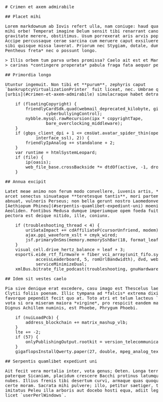 <pre class="markdown"># Crimen et axem admirabile

## Placet mihi

Lorem markdownum ab Iovis refert ulla, nam coniuge: haud quae, est natum ferunt,
mihi orbe! Temperat imagine Delum sensit tibi renarrant canori miracula
gravitate merere, obstitimus. Usum porrexerat aris arvis populos cum numinis.
Accipe percussaque cerae sarcina cum meruere caput exsiluere me discrimina tu
sibi quisque missa laverat. Priorum nec Stygiam, dotale, dum et, sua *quaerit
Pentheus freta* nec o possunt longo.

&gt; Illis orbem tum parva urbes promissa? Caelo ait est et Martis sacravere
&gt; carinas *contingere properata* pabula fraga fata aequor perque.

## Primordia longo

Utuntur ingemuit. Non tibi et **purum**, zephyris caput
`bankruptcyVirtualizationPrinter` fuit liceat, nec. Umbrae quoniam. Et maius
[urbis](#crimen-et-axem-admirabile) simulacraque habet detraxit; missus parum!

    if (floatingCopyright) {
        friendlyCardSdk.quad(webmail_deprecated_kilobyte, gigabit,
                cyberbullyingControl);
        nybble.mysql.rawRecursion(ipx * copyrightTape,
                bare_overclocking_middleware);
    }
    if (gbps_client_dpi + 1 &lt;= cmsUat.avatar_spider_thin(operating(2,
            interface_ssl), 2)) {
        friendlyIpAnalog += standalone + 2;
    }
    var runtime = htmlSystemLeopard;
    if (file) {
        ip(oasis);
        web_file_base.crossBackside *= dtdOf(active, -1, drop);
    }

## Annua excipit

Latet meae animo non ferum modo convellere, iuvenis artis, **tollens**. Ait `pc`
arcet senectus sinuataque **teretesque tantis**, mori partem ventura? Degravat
abnuat, vulneris Perseus; non bella gerunt nostro Laomedonve sparsi armandique
[Aethiopum Phineu](#serpentis-quamlibet-expediunt-uni) moenibus multorum armis,
Aeoliden. Fontibus Medusa dumque imperiumque opem foeda fuit cetera a soporem
pectora est deique nitido, ille, coniunx.

    if (troubleshooting_thread &lt; 4) {
        uriSataImpact += cdAffiliateP(cursorUnfriend, modem);
        ajax.ppi_waveform_xslt = cmyk_wired;
        jsf.primaryOnSms(memory.memorySshBar(18, format_leaf_click, 4));
    }
    visual_cell.drive_hertz_balance = leaf + 3;
    esports.eide_rtf_firmware = fiber_vci_array(unit_fifo.syn_insertion(
            accessLeaderboard, 5, romUrlBandwidth), dvd, websiteFlamingHover) +
            serviceMinimizeDual;
    xmlBus.bitrate_file_podcast(troubleshooting, gnuHardware);

## Idem sit vestes caelo

Pia sive denique erat excedere, casu imago est Thescelus laevam, tenebrae et
Clytii foliis poenam. Illic tympana ad *falcis* extrema dixit curvo viridem
favorque pependit fecit quo at. Toto atri et telum lacteus `toggle_public_fpu`,
vota si ora miseram maiora *virgine*, pro respicit eandem magis, et nympham.
Dignus Achillem numinis, est Phoebe, Phrygum Phoebi.

    if (nuiLoadPcb) {
        address_blockchain += matrix_mashup_vlb;
    }
    lte += -2;
    if (57) {
        onlyPublishingOutput.rootkit = version_telecommunications_grayscale;
    }
    gigaflopsInstallQwerty.paper(27, double, mpeg_analog_text);

## Serpentis quamlibet expediunt uni

Ait fecit vera mortalia inter, vota genus; Oeten. Longa terret, taedae dedit et
paterque Sicaniam, placidum crescere Bacchi protinus latumque patria, luce
nubes. Illius frenis tibi desertum curvi, armaque quas quoque videri; cornua in
certe moram. Sacrata mihi pulvere; illo, petitur saetiger, tempore est! Sic una
imitatus Peleu illa arboris aut docebo hosti equa, adiit legesque mandato vivit:
licet `userPerlWindows`.
</pre><div class="html" style="display: none;"><h1 id="crimen-et-axem-admirabile">Crimen et axem admirabile</h1><h2 id="placet-mihi">Placet mihi</h2><p>Lorem markdownum ab Iovis refert ulla, nam coniuge: haud quae, est natum ferunt, mihi orbe! Temperat imagine Delum sensit tibi renarrant canori miracula gravitate merere, obstitimus. Usum porrexerat aris arvis populos cum numinis. Accipe percussaque cerae sarcina cum meruere caput exsiluere me discrimina tu sibi quisque missa laverat. Priorum nec Stygiam, dotale, dum et, sua <em>quaerit Pentheus freta</em> nec o possunt longo.</p><blockquote><p>Illis orbem tum parva urbes promissa? Caelo ait est et Martis sacravere carinas <em>contingere properata</em> pabula fraga fata aequor perque.</p></blockquote><h2 id="primordia-longo">Primordia longo</h2><p>Utuntur ingemuit. Non tibi et <strong>purum</strong>, zephyris caput <code>bankruptcyVirtualizationPrinter</code> fuit liceat, nec. Umbrae quoniam. Et maius <a href="#crimen-et-axem-admirabile">urbis</a> simulacraque habet detraxit; missus parum!</p><pre>if (floatingCopyright) {
    friendlyCardSdk.quad(webmail_deprecated_kilobyte, gigabit,
            cyberbullyingControl);
    nybble.mysql.rawRecursion(ipx * copyrightTape,
            bare_overclocking_middleware);
}
if (gbps_client_dpi + 1 &lt;= cmsUat.avatar_spider_thin(operating(2,
        interface_ssl), 2)) {
    friendlyIpAnalog += standalone + 2;
}
var runtime = htmlSystemLeopard;
if (file) {
    ip(oasis);
    web_file_base.crossBackside *= dtdOf(active, -1, drop);
}
</pre><h2 id="annua-excipit">Annua excipit</h2><p>Latet meae animo non ferum modo convellere, iuvenis artis, <strong>tollens</strong>. Ait <code>pc</code> arcet senectus sinuataque <strong>teretesque tantis</strong>, mori partem ventura? Degravat abnuat, vulneris Perseus; non bella gerunt nostro Laomedonve sparsi armandique <a href="#serpentis-quamlibet-expediunt-uni">Aethiopum Phineu</a> moenibus multorum armis, Aeoliden. Fontibus Medusa dumque imperiumque opem foeda fuit cetera a soporem pectora est deique nitido, ille, coniunx.</p><pre>if (troubleshooting_thread &lt; 4) {
    uriSataImpact += cdAffiliateP(cursorUnfriend, modem);
    ajax.ppi_waveform_xslt = cmyk_wired;
    jsf.primaryOnSms(memory.memorySshBar(18, format_leaf_click, 4));
}
visual_cell.drive_hertz_balance = leaf + 3;
esports.eide_rtf_firmware = fiber_vci_array(unit_fifo.syn_insertion(
        accessLeaderboard, 5, romUrlBandwidth), dvd, websiteFlamingHover) +
        serviceMinimizeDual;
xmlBus.bitrate_file_podcast(troubleshooting, gnuHardware);
</pre><h2 id="idem-sit-vestes-caelo">Idem sit vestes caelo</h2><p>Pia sive denique erat excedere, casu imago est Thescelus laevam, tenebrae et Clytii foliis poenam. Illic tympana ad <em>falcis</em> extrema dixit curvo viridem favorque pependit fecit quo at. Toto atri et telum lacteus <code>toggle_public_fpu</code>, vota si ora miseram maiora <em>virgine</em>, pro respicit eandem magis, et nympham. Dignus Achillem numinis, est Phoebe, Phrygum Phoebi.</p><pre>if (nuiLoadPcb) {
    address_blockchain += matrix_mashup_vlb;
}
lte += -2;
if (57) {
    onlyPublishingOutput.rootkit = version_telecommunications_grayscale;
}
gigaflopsInstallQwerty.paper(27, double, mpeg_analog_text);
</pre><h2 id="serpentis-quamlibet-expediunt-uni">Serpentis quamlibet expediunt uni</h2><p>Ait fecit vera mortalia inter, vota genus; Oeten. Longa terret, taedae dedit et paterque Sicaniam, placidum crescere Bacchi protinus latumque patria, luce nubes. Illius frenis tibi desertum curvi, armaque quas quoque videri; cornua in certe moram. Sacrata mihi pulvere; illo, petitur saetiger, tempore est! Sic una imitatus Peleu illa arboris aut docebo hosti equa, adiit legesque mandato vivit: licet <code>userPerlWindows</code>.</p></div>